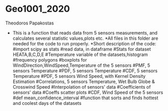 # Geo1001_2020
Theodoros Papakostas
* This is a function that reads data from 5 sensors measurements, and calculates several statistic values,plots etc.
*All files in this folder are needed for the code to run properly.
*Short description of the code:
#import scipy as stats
#read data, in dataframe
#Stats for dataset HEATA,B,C,D,E
#Temperature variable of the datasets,histogram
#frequency polygons
#boxplots for WindDirection,WindSpeed,Temperature of the 5 sensors
#PMF, 5 sensors Temperature
#PDF, 5 sensors Temperature
#CDF, 5 sensors Temperature
#PDF, 5 sensors Wind Speed, with Kernel Density Estimation
#Correlations, 5 sensors Temperature, Wet Bulb Globe & Crosswind Speed
#Interpolation of sensors' data
#Coefficients of sensors' data
#Coeffs scatter plots
#CDF, Wind Speed of the 5 sensors
#def mean_confidence_interval
#function that sorts and finds hottest and coolest days of the datasets